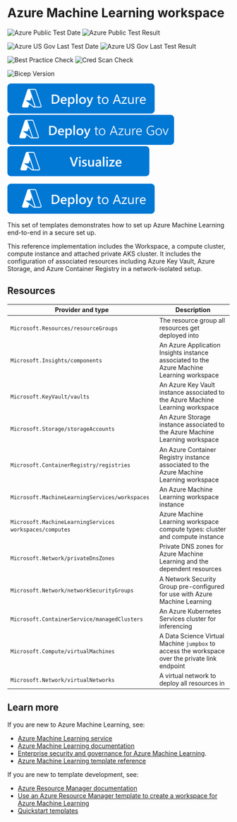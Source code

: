 # Azure Machine Learning workspace

![Azure Public Test Date](https://azurequickstartsservice.blob.core.windows.net/badges/quickstarts/microsoft.machinelearningservices/machine-learning-end-to-end-secure/PublicLastTestDate.svg)
![Azure Public Test Result](https://azurequickstartsservice.blob.core.windows.net/badges/quickstarts/microsoft.machinelearningservices/machine-learning-end-to-end-secure/PublicDeployment.svg)

![Azure US Gov Last Test Date](https://azurequickstartsservice.blob.core.windows.net/badges/quickstarts/microsoft.machinelearningservices/machine-learning-end-to-end-secure/FairfaxLastTestDate.svg)
![Azure US Gov Last Test Result](https://azurequickstartsservice.blob.core.windows.net/badges/quickstarts/microsoft.machinelearningservices/machine-learning-end-to-end-secure/FairfaxDeployment.svg)

![Best Practice Check](https://azurequickstartsservice.blob.core.windows.net/badges/quickstarts/microsoft.machinelearningservices/machine-learning-end-to-end-secure/BestPracticeResult.svg)
![Cred Scan Check](https://azurequickstartsservice.blob.core.windows.net/badges/quickstarts/microsoft.machinelearningservices/machine-learning-end-to-end-secure/CredScanResult.svg)

![Bicep Version](https://azurequickstartsservice.blob.core.windows.net/badges/quickstarts/microsoft.machinelearningservices/machine-learning-end-to-end-secure/BicepVersion.svg)

[![Deploy To Azure](https://raw.githubusercontent.com/Azure/azure-quickstart-templates/master/1-CONTRIBUTION-GUIDE/images/deploytoazure.svg?sanitize=true)](https://portal.azure.com/#create/Microsoft.Template/uri/https%3A%2F%2Fraw.githubusercontent.com%2Fmarkhoiland%2Fazure-quickstart-templates%2Fexisting-vnet%2Fquickstarts%2Fmicrosoft.machinelearningservices%2Fmachine-learning-end-to-end-secure%2Fazuredeploy.json)
[![Deploy To Azure US Gov](https://raw.githubusercontent.com/Azure/azure-quickstart-templates/master/1-CONTRIBUTION-GUIDE/images/deploytoazuregov.svg?sanitize=true)](https://portal.azure.us/#create/Microsoft.Template/uri/https%3A%2F%2Fraw.githubusercontent.com%2Fmarkhoiland%2Fazure-quickstart-templates%2Fexisting-vnet%2Fquickstarts%2Fmicrosoft.machinelearningservices%2Fmachine-learning-end-to-end-secure%2Fazuredeploy.json)
[![Visualize](https://raw.githubusercontent.com/Azure/azure-quickstart-templates/master/1-CONTRIBUTION-GUIDE/images/visualizebutton.svg?sanitize=true)](http://armviz.io/#/?load=https%3A%2F%2Fraw.githubusercontent.com%2Fmarkhoiland%2Fazure-quickstart-templates%2Fexisting-vnet%2Fquickstarts%2Fmicrosoft.machinelearningservices%2Fmachine-learning-end-to-end-secure%2Fazuredeploy.json)

[![Deploy To Azure - Existing Vnet](https://raw.githubusercontent.com/Azure/azure-quickstart-templates/master/1-CONTRIBUTION-GUIDE/images/deploytoazure.svg?sanitize=true)](https://portal.azure.com/#create/Microsoft.Template/uri/https%3A%2F%2Fraw.githubusercontent.com%2Fmarkhoiland%2Fazure-quickstart-templates%2Fexisting-vnet%2Fquickstarts%2Fmicrosoft.machinelearningservices%2Fmachine-learning-end-to-end-secure%2Fazuredeploy-existingvnet.json)

This set of templates demonstrates how to set up Azure Machine Learning end-to-end in a secure set up.

This reference implementation includes the Workspace, a compute cluster, compute instance and attached private AKS cluster. It  includes the configuration of associated resources including Azure Key Vault, Azure Storage, and Azure Container Registry in a network-isolated setup.

## Resources

| Provider and type | Description |
| - | - |
| `Microsoft.Resources/resourceGroups` | The resource group all resources get deployed into |
| `Microsoft.Insights/components` | An Azure Application Insights instance associated to the Azure Machine Learning workspace |
| `Microsoft.KeyVault/vaults` | An Azure Key Vault instance associated to the Azure Machine Learning workspace |
| `Microsoft.Storage/storageAccounts` | An Azure Storage instance associated to the Azure Machine Learning workspace |
| `Microsoft.ContainerRegistry/registries` | An Azure Container Registry instance associated to the Azure Machine Learning workspace |
| `Microsoft.MachineLearningServices/workspaces` | An Azure Machine Learning workspace instance |
| `Microsoft.MachineLearningServices workspaces/computes` | Azure Machine Learning workspace compute types: cluster and compute instance |
| `Microsoft.Network/privateDnsZones` | Private DNS zones for Azure Machine Learning and the dependent resources |
| `Microsoft.Network/networkSecurityGroups` | A Network Security Group pre-configured for use with Azure Machine Learning |
| `Microsoft.ContainerService/managedClusters` | An Azure Kubernetes Services cluster for inferencing |
| `Microsoft.Compute/virtualMachines` | A Data Science Virtual Machine `jumpbox` to access the workspace over the private link endpoint |
| `Microsoft.Network/virtualNetworks` | A virtual network to deploy all resources in |

## Learn more

If you are new to Azure Machine Learning, see:

- [Azure Machine Learning service](https://azure.microsoft.com/services/machine-learning-service/)
- [Azure Machine Learning documentation](https://docs.microsoft.com/azure/machine-learning/)
- [Enterprise security and governance for Azure Machine Learning](https://docs.microsoft.com/en-us/azure/machine-learning/concept-enterprise-security).
- [Azure Machine Learning template reference](https://docs.microsoft.com/azure/templates/microsoft.machinelearningservices/allversions)

If you are new to template development, see:

- [Azure Resource Manager documentation](https://docs.microsoft.com/azure/azure-resource-manager/)
- [Use an Azure Resource Manager template to create a workspace for Azure Machine Learning](https://docs.microsoft.com/azure/machine-learning/service/how-to-create-workspace-template)
- [Quickstart templates](https://azure.microsoft.com/resources/templates/)

